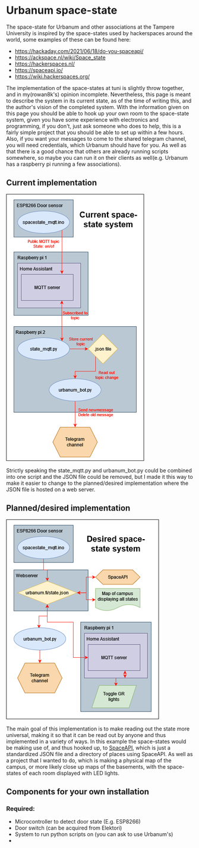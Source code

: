 # Urbanum space-state
The space-state for Urbanum and other associations at the Tampere University is inspired by the space-states used by hackerspaces around the world, some examples of these can be found here:

- https://hackaday.com/2021/06/18/do-you-spaceapi/
- https://ackspace.nl/wiki/Space_state
- https://hackerspaces.nl/
- https://spaceapi.io/
- https://wiki.hackerspaces.org/

The implementation of the space-states at tuni is slightly throw together, and in my(rowan8k's) opinion incomplete. Nevertheless, this page is meant to describe the system in its current state, as of the time of writing this, and the author's vision of the completed system. With the information given on this page you should be able to hook up your own room to the space-state system, given you have some experience with electronics and programming, if you don't, just ask someone who does to help, this is a fairly simple project that you should be able to set up within a few hours. Also, if you want your messages to come to the shared telegram channel, you will need credentials, which Urbanum should have for you. As well as that there is a good chance that others are already running scripts somewhere, so maybe you can run it on their clients as well(e.g. Urbanum has a raspberry pi running a few associations).

## Current implementation
![Diagram of current space-state system](https://raw.githubusercontent.com/Urbanum-ry/space-state/master/2023-10-13_Urbanum_Space-state_current.drawio.png)

Strictly speaking the state_mqtt.py and urbanum_bot.py could be combined into one script and the JSON file could be removed, but I made it this way to make it easier to change to the planned/desired implementation where the JSON file is hosted on a web server. 

## Planned/desired implementation
![Diagram of planned/desired space-state system](https://raw.githubusercontent.com/Urbanum-ry/space-state/master/2023-10-13_Urbanum_Space-state_planned_desired.drawio.png)

The main goal of this implementation is to make reading out the state more universal, making it so that it can be read out by anyone and thus implemented in a variety of ways. In this example the space-states would be making use of, and thus hooked up, to [SpaceAPI](https://spaceapi.io/), which is just a standardized JSON file and a directory of places using SpaceAPI. As well as a project that I wanted to do, which is making a physical map of the campus, or more likely close up maps of the basements, with the space-states of each room displayed with LED lights. 


## Components for your own installation

### Required:
- Microcontroller to detect door state (E.g. ESP8266)
- Door switch (can be acquired from Elektori) 
- System to run python scripts on (you can ask to use Urbanum's) 
- 
<!--stackedit_data:
eyJoaXN0b3J5IjpbMTU2MTI2NTUyNywyNTM4NzI2NDgsLTE2OT
EzMDMxNzUsLTkxNDQzMjcxM119
-->